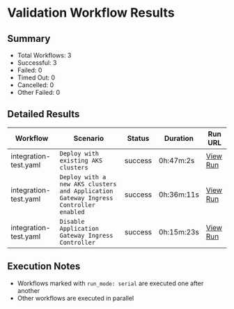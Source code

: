 # Validation Workflow Results

## Summary
- Total Workflows: 3
- Successful: 3
- Failed: 0
- Timed Out: 0
- Cancelled: 0
- Other Failed: 0

## Detailed Results

| Workflow | Scenario | Status | Duration | Run URL |
|----------|----------|---------|-----------|----------|
| integration-test.yaml | `Deploy with existing AKS clusters` | success | 0h:47m:2s | [View Run](https://github.com/azure-javaee/azure.liberty.aks/actions/runs/16668053291) |
| integration-test.yaml | `Deploy with a new AKS clusters and Application Gateway Ingress Controller enabled` | success | 0h:36m:11s | [View Run](https://github.com/azure-javaee/azure.liberty.aks/actions/runs/16668874092) |
| integration-test.yaml | `Disable Application Gateway Ingress Controller` | success | 0h:15m:23s | [View Run](https://github.com/azure-javaee/azure.liberty.aks/actions/runs/16669553922) |


## Execution Notes
- Workflows marked with `run_mode: serial` are executed one after another
- Other workflows are executed in parallel
